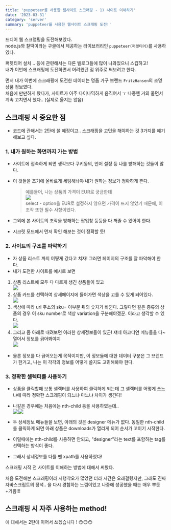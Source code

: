 ```yaml
---
title: 'puppeteer를 사용한 웹사이트 스크래핑 - 1) 사이트 이해하기'
date: '2023-03-31'
category: 'server'
summary: 'puppeteer를 사용한 웹사이트 스크래핑 도전!'
---
```


드디어 웹 스크랩핑을 도전해보았다.  
node.js와 찰떡이라는 구글에서 제공하는 라이브러리인 `puppeteer(퍼펫티어)`를 사용하였다.

퍼펫티어 설치 .. 등에 관련해서는 다른 벨로그들에 많이 나와있으니 스킵하고!  
내가 이번에 스크래핑에 도전하면서 어려웠던 점 위주로 써보려고 한다.

먼저 내가 이번에 스크래핑에 도전한 데이터는 명품 가구 브랜드 `FritzHansen`의 조명 상품 정보였다.  
처음에 만만하게 봤다가, 사이트가 아주 다이나믹하게 움직여서 ㅜ 나중엔 거의 울면서 계속 고치면서 했다.. (실제로 울지는 않음)

## 스크래핑 시 중요한 점

- 코드에 관해서는 2탄에 쓸 예정이고.. 스크래핑을 고민을 해야하는 것 3가지를 얘기해보고 싶다.

### 1\. 내가 원하는 화면까지 가는 방법

- 사이트에 접속하게 되면 생각보다 쿠키동의, 언어 설정 등 나를 방해하는 것들이 많다.
- 이 것들을 초기에 올바르게 세팅해놔야 내가 원하는 정보가 정확하게 뜬다.

  > 예를들어, 나는 상품의 가격이 EUR로 궁금한데  
  > ![](https://velog.velcdn.com/images/jiwonyyy/post/d76536c3-954f-474c-8ad2-15849d01261d/image.png)  
  > select - option을 EUR로 설정하지 않으면 가격이 뜨지 않았기 때문에, 이 조작 또한 필수 사항이었다.

- 그외에 본 사이트의 조작을 방해하는 팝업창 등등을 다 꺼줄 수 있어야 한다.
- 시크릿 모드에서 먼저 확인 해보는 것이 정확할 듯!

### 2\. 사이트의 구조를 파악하기

- 자 상품 리스트 까지 어떻게 갔다고 치자! 그러면 페이지의 구조를 잘 파악해야 한다.
- 내가 도전한 사이트를 예시로 보면

1.  상품 리스트에 모두 다 다르게 생긴 상품들이 있고  
    ![](https://velog.velcdn.com/images/jiwonyyy/post/27f08191-fdff-4b79-bdee-1136e8618156/image.png)
2.  상품 카드를 선택하여 상세페이지에 들어가면 색상을 고를 수 있게 되어있다.  
    ![](https://velog.velcdn.com/images/jiwonyyy/post/803deed3-77af-4b77-bdfb-d083ee6a11db/image.png)
3.  색상에 따라 url 주소의 sku= 이부분 뒤의 숫자가 바뀐다. 그렇다면 같은 종류의 상품의 경우 이 sku number로 색상 variation을 구분해야겠꾼. 이라고 생각할 수 있다.  
    ![](https://velog.velcdn.com/images/jiwonyyy/post/48cc079f-2f07-4840-9b52-5ddd57acbd0a/image.png)
4.  그리고 좀 아래로 내려보면 이러한 상세정보들이 있군! 쟤네 아코디언 메뉴들을 다~ 열어서 정보를 긁어봐야지  
    ![](https://velog.velcdn.com/images/jiwonyyy/post/6f366c13-5f96-49a7-8c32-baa8936331ba/image.png)

- 물론 정보를 다 긁어오는게 목적이지만, 이 정보들에 대한 데이터 구분은 그 브랜드가 한거고, 나는 이 각각의 정보를 어떻게 쓸지도 고민해봐야 한다.

### 3\. 정확한 셀렉터를 사용하기

- 상품을 클릭할때 보통 셀렉터를 사용하여 클릭하게 되는데 그 셀렉터를 어떻게 쓰느냐에 따라 정확한 스크래핑이 되느냐 마느냐 차이가 생긴다!
- 나같은 경우에는 처음에는 nth-child 등을 사용하였는데..  
  ![](https://velog.velcdn.com/images/jiwonyyy/post/ecf1e4b8-7a58-40f6-97a8-be0a9469f8a5/image.png)![](https://velog.velcdn.com/images/jiwonyyy/post/a9b53d3b-428c-4d8c-910f-59d929c4b3ca/image.png)

- 두 상세정보 메뉴들을 보면, 아래의 것은 designer 메뉴가 없다. 동일한 nth-child를 클릭하게 되면 아래 상품은 downloads가 열리게 되어 순서가 꼬이기 시작한다.
- 이럴때에는 nth-child를 사용하면 안되고, "designer"라는 text를 포함하는 tag를 선택하는 방식이 좋다.
- 그래서 상세정보를 다룰 땐 xpath를 사용하였다!

스크래핑 시작 전 사이트를 이해하는 방법에 대해서 써봤다.

처음 도전해본 스크래핑이라 시행착오가 많았던 터라 시간은 오래걸렸지만, 그래도 진짜 자바스크립트의 정석.. 을 다시 경험하는 느낌이었고 나중에 성공했을 때는 매우 뿌듯+기쁨!!!

## 스크래핑 시 자주 사용하는 method!

에 대해서는 2탄에 이어서 쓰겠습니다 ! 😏😏😏

